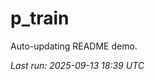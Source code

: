 # p_train

Auto-updating README demo.

<!--START_SECTION:status-->
_Last run: 2025-09-13 18:39 UTC_
<!--END_SECTION:status-->


















































































































































































































































































































































































































































































































